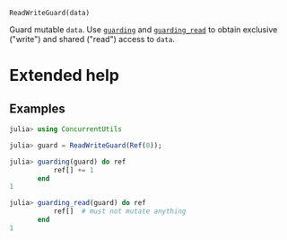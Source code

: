     ReadWriteGuard(data)

Guard mutable `data`.  Use [`guarding`](@ref) and [`guarding_read`](@ref) to obtain
exclusive ("write") and shared ("read") access to `data`.

# Extended help

## Examples
```julia
julia> using ConcurrentUtils

julia> guard = ReadWriteGuard(Ref(0));

julia> guarding(guard) do ref
           ref[] += 1
       end
1

julia> guarding_read(guard) do ref
           ref[]  # must not mutate anything
       end
1
```
